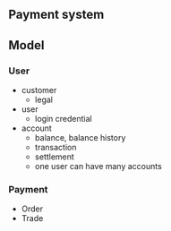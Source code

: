 ## Payment system
## Model

### User
- customer
    - legal
- user
    - login credential
- account
    - balance, balance history
    - transaction
    - settlement
    - one user can have many accounts

### Payment
- Order
- Trade